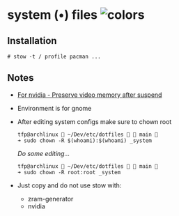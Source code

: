 # system (•) files ![colors](https://user-images.githubusercontent.com/24392180/202919385-74f1d901-459c-4e5b-8b84-a8a853ea4d46.png)


## Installation

```
# stow -t / profile pacman ...
```

## Notes

- [For nvidia - Preserve video memory after suspend](https://wiki.archlinux.org/title/NVIDIA/Tips_and_tricks#Preserve_video_memory_after_suspend)

- Environment is for gnome 

- After editing system configs make sure to chown root

    ```
    tfp@archlinux  ~/Dev/etc/dotfiles   main 
    ➜ sudo chown -R $(whoami):$(whoami) _system
    ```
    
    *Do some editing...*

    ```
    tfp@archlinux  ~/Dev/etc/dotfiles   main 
    ➜ sudo chown -R root:root _system                                      
    ```

- Just copy and do not use stow with:
    - zram-generator
    - nvidia